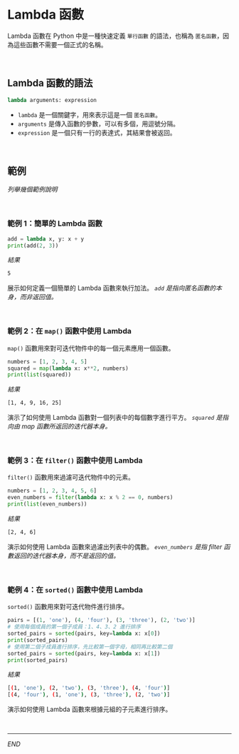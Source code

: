 # Lambda 函數

Lambda 函數在 Python 中是一種快速定義 `單行函數` 的語法，也稱為 `匿名函數`，因為這些函數不需要一個正式的名稱。

<br>

## Lambda 函數的語法

```python
lambda arguments: expression
```

- `lambda` 是一個關鍵字，用來表示這是一個 `匿名函數`。
- `arguments` 是傳入函數的參數，可以有多個，用逗號分隔。
- `expression` 是一個只有一行的表達式，其結果會被返回。

<br>

## 範例

_列舉幾個範例說明_

<br>

### 範例 1：簡單的 Lambda 函數

```python
add = lambda x, y: x + y
print(add(2, 3))
```

_結果_

```bash
5
```
展示如何定義一個簡單的 Lambda 函數來執行加法。
_`add` 是指向匿名函數的本身，而非返回值。_

<br>

### 範例 2：在 `map()` 函數中使用 Lambda

`map()` 函數用來對可迭代物件中的每一個元素應用一個函數。

```python
numbers = [1, 2, 3, 4, 5]
squared = map(lambda x: x**2, numbers)
print(list(squared))
```

_結果_

```bash
[1, 4, 9, 16, 25]
```

演示了如何使用 Lambda 函數對一個列表中的每個數字進行平方。
_`squared` 是指向由 map 函數所返回的迭代器本身。_

<br>

### 範例 3：在 `filter()` 函數中使用 Lambda

`filter()` 函數用來過濾可迭代物件中的元素。

```python
numbers = [1, 2, 3, 4, 5, 6]
even_numbers = filter(lambda x: x % 2 == 0, numbers)
print(list(even_numbers))
```

_結果_

```bash
[2, 4, 6]
```

演示如何使用 Lambda 函數來過濾出列表中的偶數。
_`even_numbers` 是指 filter 函數返回的迭代器本身，而不是返回的值。_

<br>

### 範例 4：在 `sorted()` 函數中使用 Lambda

`sorted()` 函數用來對可迭代物件進行排序。

```python
pairs = [(1, 'one'), (4, 'four'), (3, 'three'), (2, 'two')]
# 使用每個成員的第一個子成員：1、4、3、2 進行排序
sorted_pairs = sorted(pairs, key=lambda x: x[0])
print(sorted_pairs)
# 使用第二個子成員進行排序，先比較第一個字母，相同再比較第二個
sorted_pairs = sorted(pairs, key=lambda x: x[1])
print(sorted_pairs)
```

_結果_

```bash
[(1, 'one'), (2, 'two'), (3, 'three'), (4, 'four')]
[(4, 'four'), (1, 'one'), (3, 'three'), (2, 'two')]
```

演示如何使用 Lambda 函數來根據元組的子元素進行排序。

<br>

---

_END_